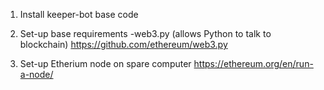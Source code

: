 1. Install keeper-bot base code
2. Set-up base requirements
  -web3.py (allows Python to talk to blockchain) https://github.com/ethereum/web3.py 



  3. Set-up Etherium node on spare computer https://ethereum.org/en/run-a-node/ 